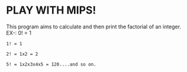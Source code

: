 # PLAY WITH MIPS!

This program aims to calculate and then print the factorial of an integer.
EX-:
    0! = 1
    
    1! = 1 
    
    2! = 1x2 = 2
    
    5! = 1x2x3x4x5 = 120....and so on.
